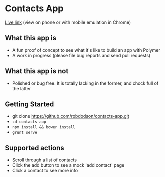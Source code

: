 # Contacts App

[Live link](http://cds-polymer.appspot.com) (view on phone or with mobile emulation in Chrome)

## What this app is

- A fun proof of concept to see what it's like to build an app with Polymer
- A work in progress (please file bug reports and send pull requests)

## What this app is not

- Polished or bug free. It is totally lacking in the former, and chock full of the latter

## Getting Started

- git clone https://github.com/robdodson/contacts-app.git
- `cd contacts-app`
- `npm install && bower install`
- `grunt serve`

## Supported actions

- Scroll through a list of contacts
- Click the add button to see a mock 'add contact' page
- Click a contact to see more info
